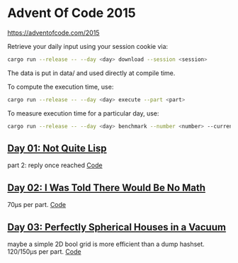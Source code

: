 # Advent Of Code 2015

https://adventofcode.com/2015

Retrieve your daily input using your session cookie via:
```sh
cargo run --release -- --day <day> download --session <session>
```
The data is put in data/ and used directly at compile time.

To compute the  execution time, use:
```sh
cargo run --release -- --day <day> execute --part <part>
```

To measure execution time for a particular day, use:
```sh
cargo run --release -- --day <day> benchmark --number <number> --current
```

## [Day 01: Not Quite Lisp](https://adventofcode.com/2015/day/1)

part 2: reply once reached
[Code](./src/solutions/day01.rs)

## [Day 02: I Was Told There Would Be No Math](https://adventofcode.com/2015/day/2)

70µs per part.
[Code](./src/solutions/day02.rs)

## [Day 03: Perfectly Spherical Houses in a Vacuum](https://adventofcode.com/2015/day/3)

maybe a simple 2D bool grid is more efficient than a dump hashset.
120/150µs per part.
[Code](./src/solutions/day03.rs)
